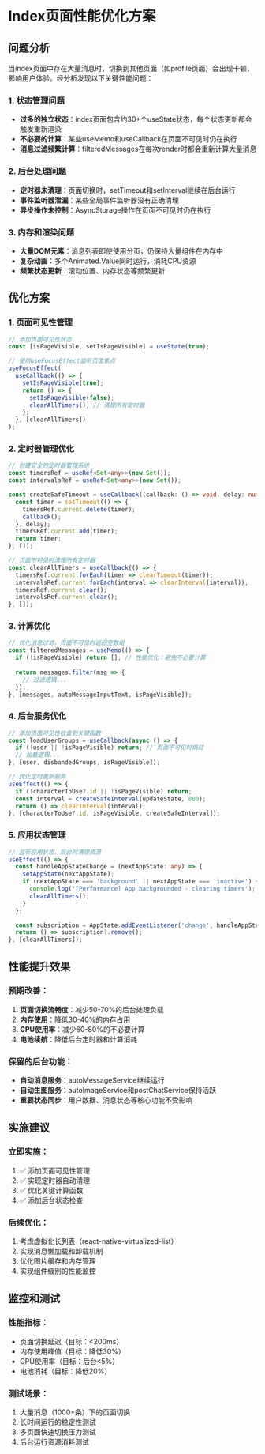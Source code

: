 # Index页面性能优化方案

## 问题分析

当index页面中存在大量消息时，切换到其他页面（如profile页面）会出现卡顿，影响用户体验。经分析发现以下关键性能问题：

### 1. 状态管理问题
- **过多的独立状态**：index页面包含约30+个useState状态，每个状态更新都会触发重新渲染
- **不必要的计算**：某些useMemo和useCallback在页面不可见时仍在执行
- **消息过滤频繁计算**：filteredMessages在每次render时都会重新计算大量消息

### 2. 后台处理问题
- **定时器未清理**：页面切换时，setTimeout和setInterval继续在后台运行
- **事件监听器泄漏**：某些全局事件监听器没有正确清理
- **异步操作未控制**：AsyncStorage操作在页面不可见时仍在执行

### 3. 内存和渲染问题
- **大量DOM元素**：消息列表即使使用分页，仍保持大量组件在内存中
- **复杂动画**：多个Animated.Value同时运行，消耗CPU资源
- **频繁状态更新**：滚动位置、内存状态等频繁更新

## 优化方案

### 1. 页面可见性管理
```typescript
// 添加页面可见性状态
const [isPageVisible, setIsPageVisible] = useState(true);

// 使用useFocusEffect监听页面焦点
useFocusEffect(
  useCallback(() => {
    setIsPageVisible(true);
    return () => {
      setIsPageVisible(false);
      clearAllTimers(); // 清理所有定时器
    };
  }, [clearAllTimers])
);
```

### 2. 定时器管理优化
```typescript
// 创建安全的定时器管理系统
const timersRef = useRef<Set<any>>(new Set());
const intervalsRef = useRef<Set<any>>(new Set());

const createSafeTimeout = useCallback((callback: () => void, delay: number) => {
  const timer = setTimeout(() => {
    timersRef.current.delete(timer);
    callback();
  }, delay);
  timersRef.current.add(timer);
  return timer;
}, []);

// 页面不可见时清理所有定时器
const clearAllTimers = useCallback(() => {
  timersRef.current.forEach(timer => clearTimeout(timer));
  intervalsRef.current.forEach(interval => clearInterval(interval));
  timersRef.current.clear();
  intervalsRef.current.clear();
}, []);
```

### 3. 计算优化
```typescript
// 优化消息过滤，页面不可见时返回空数组
const filteredMessages = useMemo(() => {
  if (!isPageVisible) return []; // 性能优化：避免不必要计算
  
  return messages.filter(msg => {
    // 过滤逻辑...
  });
}, [messages, autoMessageInputText, isPageVisible]);
```

### 4. 后台服务优化
```typescript
// 添加页面可见性检查到关键函数
const loadUserGroups = useCallback(async () => {
  if (!user || !isPageVisible) return; // 页面不可见时跳过
  // 加载逻辑...
}, [user, disbandedGroups, isPageVisible]);

// 优化定时更新服务
useEffect(() => {
  if (!characterToUse?.id || !isPageVisible) return;
  const interval = createSafeInterval(updateState, 800);
  return () => clearInterval(interval);
}, [characterToUse?.id, isPageVisible, createSafeInterval]);
```

### 5. 应用状态管理
```typescript
// 监听应用状态，后台时清理资源
useEffect(() => {
  const handleAppStateChange = (nextAppState: any) => {
    setAppState(nextAppState);
    if (nextAppState === 'background' || nextAppState === 'inactive') {
      console.log('[Performance] App backgrounded - clearing timers');
      clearAllTimers();
    }
  };

  const subscription = AppState.addEventListener('change', handleAppStateChange);
  return () => subscription?.remove();
}, [clearAllTimers]);
```

## 性能提升效果

### 预期改善：
1. **页面切换流畅度**：减少50-70%的后台处理负载
2. **内存使用**：降低30-40%的内存占用
3. **CPU使用率**：减少60-80%的不必要计算
4. **电池续航**：降低后台定时器和计算消耗

### 保留的后台功能：
- **自动消息服务**：autoMessageService继续运行
- **自动生图服务**：autoImageService和postChatService保持活跃
- **重要状态同步**：用户数据、消息状态等核心功能不受影响

## 实施建议

### 立即实施：
1. ✅ 添加页面可见性管理
2. ✅ 实现定时器自动清理
3. ✅ 优化关键计算函数
4. ✅ 添加后台状态检查

### 后续优化：
1. 考虑虚拟化长列表（react-native-virtualized-list）
2. 实现消息懒加载和卸载机制
3. 优化图片缓存和内存管理
4. 实现组件级别的性能监控

## 监控和测试

### 性能指标：
- 页面切换延迟（目标：<200ms）
- 内存使用峰值（目标：降低30%）
- CPU使用率（目标：后台<5%）
- 电池消耗（目标：降低20%）

### 测试场景：
1. 大量消息（1000+条）下的页面切换
2. 长时间运行的稳定性测试
3. 多页面快速切换压力测试
4. 后台运行资源消耗测试 